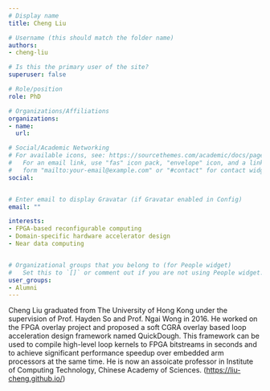 ```yaml
---
# Display name
title: Cheng Liu

# Username (this should match the folder name)
authors:
- cheng-liu

# Is this the primary user of the site?
superuser: false

# Role/position
role: PhD

# Organizations/Affiliations
organizations:
- name: 
  url: 

# Social/Academic Networking
# For available icons, see: https://sourcethemes.com/academic/docs/page-builder/#icons
#   For an email link, use "fas" icon pack, "envelope" icon, and a link in the
#   form "mailto:your-email@example.com" or "#contact" for contact widget.
social:


# Enter email to display Gravatar (if Gravatar enabled in Config)
email: ""

interests:
- FPGA-based reconfigurable computing
- Domain-specific hardware accelerator design
- Near data computing


# Organizational groups that you belong to (for People widget)
#   Set this to `[]` or comment out if you are not using People widget.
user_groups:
- Alumni
---
```


Cheng Liu graduated from The University of Hong Kong under the supervision of Prof. Hayden So and Prof. Ngai Wong in 2016. He worked on the FPGA overlay project and proposed a soft CGRA overlay based loop acceleration design framework named QuickDough. This framework can be used to compile high-level loop kernels to FPGA bitstreams in seconds and to achieve significant performance speedup over embedded arm processors at the same time. He is now an assoicate professor in Institute of Computing Technology, Chinese Academy of Sciences. (https://liu-cheng.github.io/)